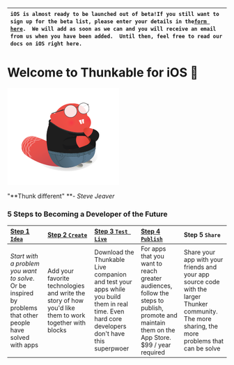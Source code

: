 | `iOS is almost ready to be launched out of beta!If you still want to sign up for the beta list, please enter your details in the`[`form here`](https://docs.google.com/forms/d/e/1FAIpQLSdCoYC-zGlxDQyqwRtTTvXjLne5iAduus2H7m7f20YYscpovQ/viewform?fbzx=-6588738091419784000)`.  We will add as soon as we can and you will receive an email from us when you have been added.  Until then, feel free to read our docs on iOS right here.` |
| :--- |


# Welcome to Thunkable for iOS 

![](/assets/stevejeaver.png)

"**Thunk different" **_- Steve Jeaver_

### 5 Steps to Becoming a Developer of the Future

| [Step 1 `Idea`](/ios/idea.md) | [Step 2 `Create`](/ios/create.md) | [Step 3 `Test Live`](/ios/live-test.md) | [Step 4 `Publish`](/ios/publish.md) | Step 5 `Share` |
| :--- | :--- | :--- | :--- | :--- |
| _Start with a problem you want to solve_. Or be inspired by problems that other people have solved with apps | Add your favorite technologies and write the story of how you'd like them to work together with blocks | Download the Thunkable Live companion and test your apps while you build them in real time. Even hard core developers don't have this superpwoer | For apps that you want to reach greater audiences, follow the steps to publish, promote and maintain them on the App Store. $99 / year required | Share your app with your friends and your app source code with the larger Thunker community. The more sharing, the more problems that can be solve |



